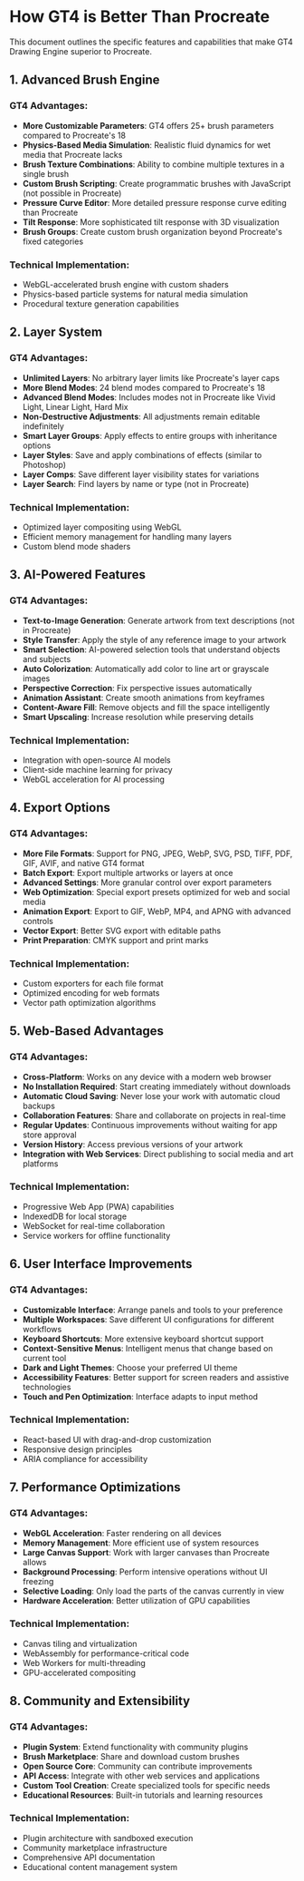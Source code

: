 # How GT4 is Better Than Procreate

This document outlines the specific features and capabilities that make GT4 Drawing Engine superior to Procreate.

## 1. Advanced Brush Engine

### GT4 Advantages:
- **More Customizable Parameters**: GT4 offers 25+ brush parameters compared to Procreate's 18
- **Physics-Based Media Simulation**: Realistic fluid dynamics for wet media that Procreate lacks
- **Brush Texture Combinations**: Ability to combine multiple textures in a single brush
- **Custom Brush Scripting**: Create programmatic brushes with JavaScript (not possible in Procreate)
- **Pressure Curve Editor**: More detailed pressure response curve editing than Procreate
- **Tilt Response**: More sophisticated tilt response with 3D visualization
- **Brush Groups**: Create custom brush organization beyond Procreate's fixed categories

### Technical Implementation:
- WebGL-accelerated brush engine with custom shaders
- Physics-based particle systems for natural media simulation
- Procedural texture generation capabilities

## 2. Layer System

### GT4 Advantages:
- **Unlimited Layers**: No arbitrary layer limits like Procreate's layer caps
- **More Blend Modes**: 24 blend modes compared to Procreate's 18
- **Advanced Blend Modes**: Includes modes not in Procreate like Vivid Light, Linear Light, Hard Mix
- **Non-Destructive Adjustments**: All adjustments remain editable indefinitely
- **Smart Layer Groups**: Apply effects to entire groups with inheritance options
- **Layer Styles**: Save and apply combinations of effects (similar to Photoshop)
- **Layer Comps**: Save different layer visibility states for variations
- **Layer Search**: Find layers by name or type (not in Procreate)

### Technical Implementation:
- Optimized layer compositing using WebGL
- Efficient memory management for handling many layers
- Custom blend mode shaders

## 3. AI-Powered Features

### GT4 Advantages:
- **Text-to-Image Generation**: Generate artwork from text descriptions (not in Procreate)
- **Style Transfer**: Apply the style of any reference image to your artwork
- **Smart Selection**: AI-powered selection tools that understand objects and subjects
- **Auto Colorization**: Automatically add color to line art or grayscale images
- **Perspective Correction**: Fix perspective issues automatically
- **Animation Assistant**: Create smooth animations from keyframes
- **Content-Aware Fill**: Remove objects and fill the space intelligently
- **Smart Upscaling**: Increase resolution while preserving details

### Technical Implementation:
- Integration with open-source AI models
- Client-side machine learning for privacy
- WebGL acceleration for AI processing

## 4. Export Options

### GT4 Advantages:
- **More File Formats**: Support for PNG, JPEG, WebP, SVG, PSD, TIFF, PDF, GIF, AVIF, and native GT4 format
- **Batch Export**: Export multiple artworks or layers at once
- **Advanced Settings**: More granular control over export parameters
- **Web Optimization**: Special export presets optimized for web and social media
- **Animation Export**: Export to GIF, WebP, MP4, and APNG with advanced controls
- **Vector Export**: Better SVG export with editable paths
- **Print Preparation**: CMYK support and print marks

### Technical Implementation:
- Custom exporters for each file format
- Optimized encoding for web formats
- Vector path optimization algorithms

## 5. Web-Based Advantages

### GT4 Advantages:
- **Cross-Platform**: Works on any device with a modern web browser
- **No Installation Required**: Start creating immediately without downloads
- **Automatic Cloud Saving**: Never lose your work with automatic cloud backups
- **Collaboration Features**: Share and collaborate on projects in real-time
- **Regular Updates**: Continuous improvements without waiting for app store approval
- **Version History**: Access previous versions of your artwork
- **Integration with Web Services**: Direct publishing to social media and art platforms

### Technical Implementation:
- Progressive Web App (PWA) capabilities
- IndexedDB for local storage
- WebSocket for real-time collaboration
- Service workers for offline functionality

## 6. User Interface Improvements

### GT4 Advantages:
- **Customizable Interface**: Arrange panels and tools to your preference
- **Multiple Workspaces**: Save different UI configurations for different workflows
- **Keyboard Shortcuts**: More extensive keyboard shortcut support
- **Context-Sensitive Menus**: Intelligent menus that change based on current tool
- **Dark and Light Themes**: Choose your preferred UI theme
- **Accessibility Features**: Better support for screen readers and assistive technologies
- **Touch and Pen Optimization**: Interface adapts to input method

### Technical Implementation:
- React-based UI with drag-and-drop customization
- Responsive design principles
- ARIA compliance for accessibility

## 7. Performance Optimizations

### GT4 Advantages:
- **WebGL Acceleration**: Faster rendering on all devices
- **Memory Management**: More efficient use of system resources
- **Large Canvas Support**: Work with larger canvases than Procreate allows
- **Background Processing**: Perform intensive operations without UI freezing
- **Selective Loading**: Only load the parts of the canvas currently in view
- **Hardware Acceleration**: Better utilization of GPU capabilities

### Technical Implementation:
- Canvas tiling and virtualization
- WebAssembly for performance-critical code
- Web Workers for multi-threading
- GPU-accelerated compositing

## 8. Community and Extensibility

### GT4 Advantages:
- **Plugin System**: Extend functionality with community plugins
- **Brush Marketplace**: Share and download custom brushes
- **Open Source Core**: Community can contribute improvements
- **API Access**: Integrate with other web services and applications
- **Custom Tool Creation**: Create specialized tools for specific needs
- **Educational Resources**: Built-in tutorials and learning resources

### Technical Implementation:
- Plugin architecture with sandboxed execution
- Community marketplace infrastructure
- Comprehensive API documentation
- Educational content management system
